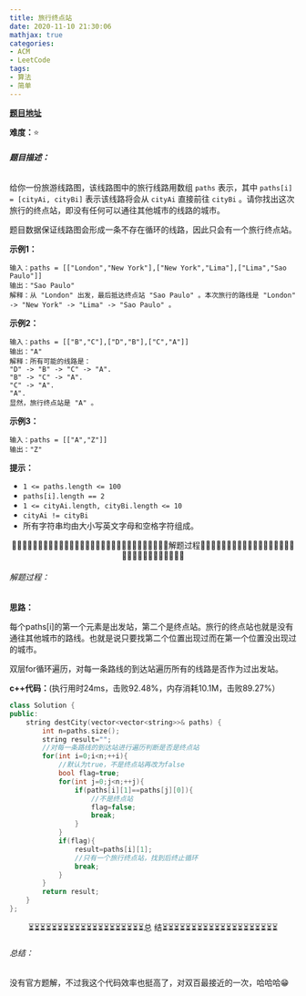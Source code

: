 ```yaml
---
title: 旅行终点站
date: 2020-11-10 21:30:06
mathjax: true
categories:
- ACM
- LeetCode
tags:
- 算法
- 简单
---
```


**[题目地址](https://leetcode-cn.com/problems/destination-city/)**

**难度：**⭐

###### **题目描述：**

给你一份旅游线路图，该线路图中的旅行线路用数组 `paths` 表示，其中 `paths[i] = [cityAi, cityBi]` 表示该线路将会从 `cityAi` 直接前往 `cityBi` 。请你找出这次旅行的终点站，即没有任何可以通往其他城市的线路的城市。

题目数据保证线路图会形成一条不存在循环的线路，因此只会有一个旅行终点站。

<!-- more -->

**示例1：**

```
输入：paths = [["London","New York"],["New York","Lima"],["Lima","Sao Paulo"]]
输出："Sao Paulo" 
解释：从 "London" 出发，最后抵达终点站 "Sao Paulo" 。本次旅行的路线是 "London" -> "New York" -> "Lima" -> "Sao Paulo" 。
```

**示例2：**

```
输入：paths = [["B","C"],["D","B"],["C","A"]]
输出："A"
解释：所有可能的线路是：
"D" -> "B" -> "C" -> "A". 
"B" -> "C" -> "A". 
"C" -> "A". 
"A". 
显然，旅行终点站是 "A" 。
```

**示例3：**

```
输入：paths = [["A","Z"]]
输出："Z"
```

**提示：**

- `1 <= paths.length <= 100`
- `paths[i].length == 2`
- `1 <= cityAi.length, cityBi.length <= 10`
- `cityAi != cityBi`
- 所有字符串均由大小写英文字母和空格字符组成。



<center>🙋‍♂️🙋‍♂️🙋‍♂️🙋‍♂️🙋‍♂️🙋‍♂️🙋‍♂️🙋‍♂️🙋‍♂️🙋‍♂️🙋‍♂️🙋‍♂️🙋‍♂️🙋‍♂️🙋‍♂️解题过程🙋‍♂️🙋‍♂️🙋‍♂️🙋‍♂️🙋‍♂️🙋‍♂️🙋‍♂️🙋‍♂️🙋‍♂️🙋‍♂️🙋‍♂️🙋‍♂️🙋‍♂️🙋‍♂️🙋‍♂️</center>

###### 解题过程：

**思路：**

每个paths[i]的第一个元素是出发站，第二个是终点站。旅行的终点站也就是没有通往其他城市的路线。也就是说只要找第二个位置出现过而在第一个位置没出现过的城市。

双层for循环遍历，对每一条路线的到达站遍历所有的线路是否作为过出发站。

**c++代码：**(执行用时24ms，击败92.48%，内存消耗10.1M，击败89.27%）

```c++
class Solution {
public:
    string destCity(vector<vector<string>>& paths) {
        int n=paths.size();
        string result="";
        //对每一条路线的到达站进行遍历判断是否是终点站
        for(int i=0;i<n;++i){
            //默认为true，不是终点站再改为false
            bool flag=true;
            for(int j=0;j<n;++j){
                if(paths[i][1]==paths[j][0]){
                    //不是终点站
                    flag=false;
                    break;
                }
            }
            if(flag){
                result=paths[i][1];
                //只有一个旅行终点站，找到后终止循环
                break;
            }
        }
        return result;
    }
};
```



<center>⏳⏳⏳⏳⏳⏳⏳⏳⏳⏳⏳⏳⏳⏳⏳⏳⏳⏳⏳⏳总 结⏳⏳⏳⏳⏳⏳⏳⏳⏳⏳⏳⏳⏳⏳⏳⏳⏳⏳⏳⏳</center>

###### 总结：

没有官方题解，不过我这个代码效率也挺高了，对双百最接近的一次，哈哈哈😁


